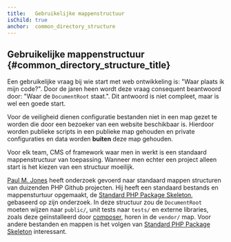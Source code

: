 ```yaml
---
title:   Gebruikelijke mappenstructuur
isChild: true
anchor:  common_directory_structure
---
```


## Gebruikelijke mappenstructuur {#common_directory_structure_title}

Een gebruikelijke vraag bij wie start met web ontwikkeling is: "Waar plaats ik mijn code?". Door de jaren heen wordt deze vraag consequent beantwoord door: "Waar de `DocumentRoot` staat.". Dit antwoord is niet compleet, maar is wel een goede start.

Voor de veiligheid dienen configuratie bestanden niet in een map gezet te worden die door een bezoeker van een website beschikbaar is. Hierdoor worden publieke scripts in een publieke map gehouden en private configuraties en data worden **buiten** deze map gehouden.

Voor elk team, CMS of framework waar men in werkt is een standaard mappenstructuur van toepassing.
Wanneer men echter een project alleen start is het kiezen van een structuur moeilijk.

[Paul M. Jones] heeft onderzoek gevoerd naar standaard mappen structuren van duizenden PHP Github projecten. Hij heeft een standaard bestands en mappensturtuur opgemaakt, de [Standard PHP Package Skeleton], gebaseerd op zijn onderzoek. In deze 
structuur zou de `DocumentRoot` moeten wijzen naar `public/`, unit tests naar `tests/` en externe libraries, zoals deze geïnstalleerd door [composer], horen in de  `vendor/` map. Voor andere bestanden en mappen is het volgen van [Standard PHP Package Skeleton] interessant.

[Paul M. Jones]: https://twitter.com/pmjones
[Standard PHP Package Skeleton]: https://github.com/php-pds/skeleton
[Composer]: /#composer_and_packagist
